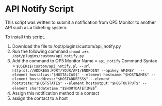 # API Notify Script
This script was written to submit a notification from OP5 Monitor to another API such as a ticketing system.

To install this script.
1. Download the file to /opt/plugins/custom/api_notify.py
2. Run the following command `chmod a+x /opt/plugins/custom/api_notify.py`
3. Add the command to OP5 Monitor Name = `api_notify` Command Syntax = `$USER1$/custom/api_notify.pl --url http(s)://ADDRESS:PORT/YOUR/API/ENDPOINT --apikey APIKEY   --element hostalias:"$HOSTALIAS$" --element hostname:"$HOSTNAME$" --element hostaddress:"$HOSTADDRESS$" --element hoststate:"$HOSTSTATE$" --element hostoutput:"$HOSTOUTPUT$" --element shortdatetime:"$SHORTDATETIME$`"
4. Assign this notification method to a contact
5. assign the contact to a host
